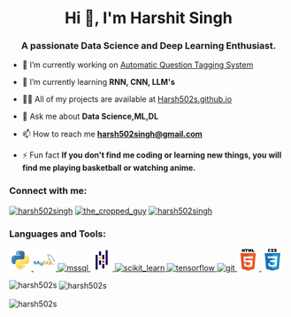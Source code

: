 <h1 align="center">Hi 👋, I'm Harshit Singh</h1>
<h3 align="center">A passionate Data Science and Deep Learning Enthusiast.</h3>

- 🔭 I’m currently working on [Automatic Question Tagging System](https://github.com/Harsh502s/Automatic-Question-Tagging-System)

- 🌱 I’m currently learning **RNN, CNN, LLM's**

- 👨‍💻 All of my projects are available at [Harsh502s.github.io](https://harsh502s.github.io/)

- 💬 Ask me about **Data Science,ML,DL**

- 📫 How to reach me **harsh502singh@gmail.com**

- ⚡ Fun fact **If you don't find me coding or learning new things, you will find me playing basketball or watching anime.**

<h3 align="left">Connect with me:</h3>
<p align="left">
<a href="https://linkedin.com/in/harsh502singh" target="blank"><img align="center" src="https://raw.githubusercontent.com/rahuldkjain/github-profile-readme-generator/master/src/images/icons/Social/linked-in-alt.svg" alt="harsh502singh" height="30" width="40" /></a>
<a href="https://instagram.com/the_cropped_guy" target="blank"><img align="center" src="https://raw.githubusercontent.com/rahuldkjain/github-profile-readme-generator/master/src/images/icons/Social/instagram.svg" alt="the_cropped_guy" height="30" width="40" /></a>
<a href="https://www.hackerrank.com/harsh502singh" target="blank"><img align="center" src="https://raw.githubusercontent.com/rahuldkjain/github-profile-readme-generator/master/src/images/icons/Social/hackerrank.svg" alt="harsh502singh" height="30" width="40" /></a>
</p>

<h3 align="left">Languages and Tools:</h3>
<p align="left"> 
  <a href="https://www.python.org" target="_blank" rel="noreferrer"> <img src="https://raw.githubusercontent.com/devicons/devicon/master/icons/python/python-original.svg" alt="python" width="40" height="40"/> </a>
  <a href="https://www.mysql.com/" target="_blank" rel="noreferrer"> <img src="https://raw.githubusercontent.com/devicons/devicon/master/icons/mysql/mysql-original-wordmark.svg" alt="mysql" width="40" height="40"/> </a>
  <a href="https://www.microsoft.com/en-us/sql-server" target="_blank" rel="noreferrer"> <img src="https://www.svgrepo.com/show/303229/microsoft-sql-server-logo.svg" alt="mssql" width="40" height="40"/> </a>
  <a href="https://pandas.pydata.org/" target="_blank" rel="noreferrer"> <img src="https://raw.githubusercontent.com/devicons/devicon/2ae2a900d2f041da66e950e4d48052658d850630/icons/pandas/pandas-original.svg" alt="pandas" width="40" height="40"/> </a>
  <a href="https://scikit-learn.org/" target="_blank" rel="noreferrer"> <img src="https://upload.wikimedia.org/wikipedia/commons/0/05/Scikit_learn_logo_small.svg" alt="scikit_learn" width="40" height="40"/> </a>
  <a href="https://www.tensorflow.org" target="_blank" rel="noreferrer"> <img src="https://www.vectorlogo.zone/logos/tensorflow/tensorflow-icon.svg" alt="tensorflow" width="40" height="40"/> </a>
  <a href="https://git-scm.com/" target="_blank" rel="noreferrer"> <img src="https://www.vectorlogo.zone/logos/git-scm/git-scm-icon.svg" alt="git" width="40" height="40"/> </a> 
  <a href="https://www.w3.org/html/" target="_blank" rel="noreferrer"> <img src="https://raw.githubusercontent.com/devicons/devicon/master/icons/html5/html5-original-wordmark.svg" alt="html5" width="40" height="40"/> </a>
  <a href="https://www.w3schools.com/css/" target="_blank" rel="noreferrer"> <img src="https://raw.githubusercontent.com/devicons/devicon/master/icons/css3/css3-original-wordmark.svg" alt="css3" width="40" height="40"/> </a> 
   </p>
  
<p><img align="left" src="https://github-readme-stats.vercel.app/api/top-langs?username=harsh502s&show_icons=true&locale=en&layout=compact" alt="harsh502s" /></p>

<p>&nbsp;<img align="center" src="https://github-readme-stats.vercel.app/api?username=harsh502s&show_icons=true&locale=en" alt="harsh502s" /></p>

<p><img align="center" src="https://github-readme-streak-stats.herokuapp.com/?user=harsh502s&" alt="harsh502s" /></p>

